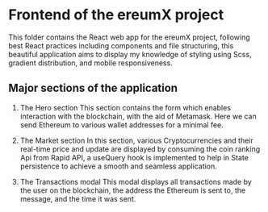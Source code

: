 # Frontend of the ereumX project

This folder contains the React web app for the ereumX project, following best React practices including components and file structuring, this beautiful application aims to display my knowledge of styling using Scss, gradient distribution, and mobile responsiveness.

## Major sections of the application

1. The Hero section
This section contains the form which enables interaction with the blockchain, with the aid of Metamask. Here we can send Ethereum to various wallet addresses for a minimal fee.

2. The Market section
In this section, various Cryptocurrencies and their real-time price and update are displayed by consuming the coin ranking Api from Rapid API, a useQuery hook is implemented to help in State persistence to achieve a smooth and seamless application.

3. The Transactions modal
This modal displays all transactions made by the user on the blockchain, the address the Ethereum is sent to, the message, and the time it was sent. 


